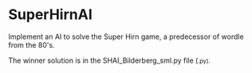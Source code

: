 # SuperHirnAI
Implement an AI to solve the Super Hirn game, a predecessor of wordle from the 80's.

The winner solution is in the SHAI_Bilderberg_sml.py file (<Super Hirn AI>_<Team Name>_<small medium large settings>.py).
